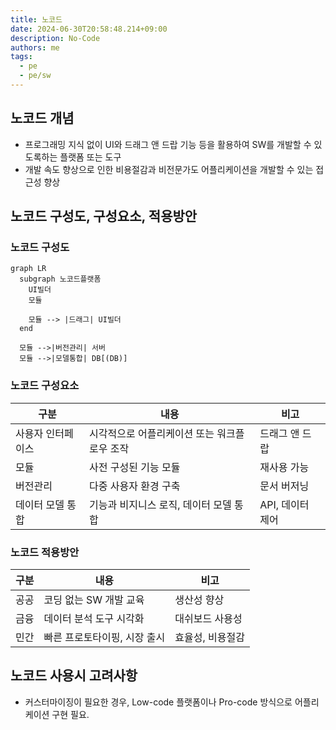 ```yaml
---
title: 노코드
date: 2024-06-30T20:58:48.214+09:00
description: No-Code
authors: me
tags:
  - pe
  - pe/sw
---
```


## 노코드 개념

- 프로그래밍 지식 없이 UI와 드래그 앤 드랍 기능 등을 활용하여 SW를 개발할 수 있도록하는 플랫폼 또는 도구
- 개발 속도 향상으로 인한 비용절감과 비전문가도 어플리케이션을 개발할 수 있는 접근성 향상

## 노코드 구성도, 구성요소, 적용방안

### 노코드 구성도

```mermaid
graph LR
  subgraph 노코드플랫폼
    UI빌더
    모듈

    모듈 --> |드래그| UI빌더
  end

  모듈 -->|버전관리| 서버
  모듈 -->|모델통합| DB[(DB)]
```

### 노코드 구성요소

| 구분 | 내용 | 비고 |
| --- | --- | --- |
| 사용자 인터페이스 | 시각적으로 어플리케이션 또는 워크플로우 조작 | 드래그 앤 드랍 |
| 모듈 | 사전 구성된 기능 모듈 | 재사용 가능 |
| 버전관리 | 다중 사용자 환경 구축 | 문서 버저닝 |
| 데이터 모델 통합 | 기능과 비지니스 로직, 데이터 모델 통합 | API, 데이터 제어 |

### 노코드 적용방안

| 구분 | 내용 | 비고 |
| --- | --- | --- |
| 공공 | 코딩 없는 SW 개발 교육 | 생산성 향상 |
| 금융 | 데이터 분석 도구 시각화 | 대쉬보드 사용성 |
| 민간 | 빠른 프로토타이핑, 시장 출시 | 효율성, 비용절감 |

## 노코드 사용시 고려사항

- 커스터마이징이 필요한 경우, Low-code 플랫폼이나 Pro-code 방식으로 어플리케이션 구현 필요.
